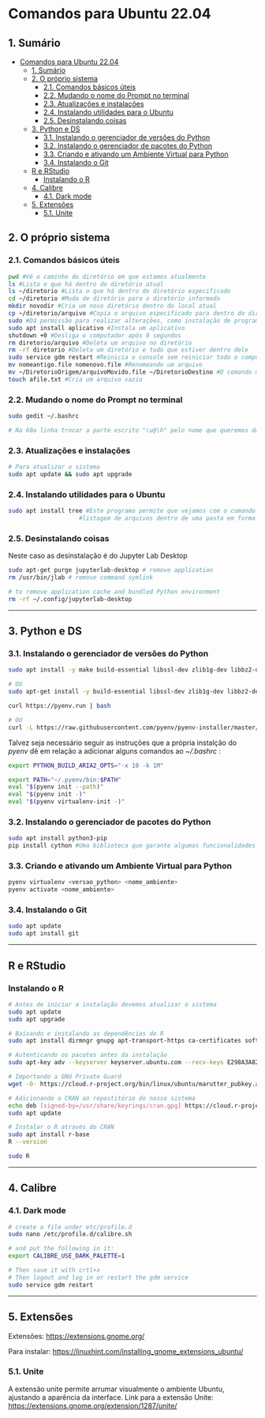 # Comandos para Ubuntu 22.04

## 1. Sumário
<!-- TOC -->

- [Comandos para Ubuntu 22.04](#comandos-para-ubuntu-2204)
  - [1. Sumário](#1-sumário)
  - [2. O próprio sistema](#2-o-próprio-sistema)
    - [2.1. Comandos básicos úteis](#21-comandos-básicos-úteis)
    - [2.2. Mudando o nome do Prompt no terminal](#22-mudando-o-nome-do-prompt-no-terminal)
    - [2.3. Atualizações e instalações](#23-atualizações-e-instalações)
    - [2.4. Instalando utilidades para o Ubuntu](#24-instalando-utilidades-para-o-ubuntu)
    - [2.5. Desinstalando coisas](#25-desinstalando-coisas)
  - [3. Python e DS](#3-python-e-ds)
    - [3.1. Instalando o gerenciador de versões do Python](#31-instalando-o-gerenciador-de-versões-do-python)
    - [3.2. Instalando o gerenciador de pacotes do Python](#32-instalando-o-gerenciador-de-pacotes-do-python)
    - [3.3. Criando e ativando um Ambiente Virtual para Python](#33-criando-e-ativando-um-ambiente-virtual-para-python)
    - [3.4. Instalando o Git](#34-instalando-o-git)
  - [R e RStudio](#r-e-rstudio)
    - [Instalando o R](#instalando-o-r)
  - [4. Calibre](#4-calibre)
    - [4.1. Dark mode](#41-dark-mode)
  - [5. Extensões](#5-extensões)
    - [5.1. Unite](#51-unite)

<!-- /TOC -->

## 2. O próprio sistema

### 2.1. Comandos básicos úteis
```bash
pwd #Vê o caminho do diretório em que estamos atualmente 
ls #Lista o que há dentro do diretório atual
ls ~/diretorio #Lista o que há dentro do diretório especificado
cd ~/diretorio #Muda de diretório para o diretório informado
mkdir novodir #Cria um novo diretório dentro do local atual
cp ~/diretorio/arquivo #Copia o arquivo especificado para dentro do diretório atual
sudo #Dá permissão para realizar alterações, como instalação de programas
sudo apt install aplicativo #Instala um aplicativo
shutdown +0 #Desliga o computador após 0 segundos
rm diretorio/arquivo #Deleta um arquivo no diretório
rm -rf diretorio #Deleta um diretório e tudo que estiver dentro dele
sudo service gdm restart #Reinicia o console sem reiniciar todo o computador
mv nomeantigo.file nomenovo.file #Renomeando um arquivo
mv ~/DiretorioOrigem/arquivoMovido.file ~/DiretorioDestino #O comando mv é usado para mover arquivos. Por isso podemos usá-lo para renomear, movendo um arquivo da pasta para ela mesma com outro nome. Podemos usar o parâmetro "." para o diretório de destino para que o arquivo seja transferido para a pasta atual.
touch afile.txt #Cria um arquivo vazio
```

### 2.2. Mudando o nome do Prompt no terminal
```bash
sudo gedit ~/.bashrc 

# Na 60a linha trocar a parte escrito "\u@\h" pelo nome que queremos dar ao terminal
```



### 2.3. Atualizações e instalações
```bash
# Para atualizar o sistema
sudo apt update && sudo apt upgrade

```

### 2.4. Instalando utilidades para o Ubuntu
```bash
sudo apt install tree #Este programa permite que vejamos com o comando "tree" a
                    #listagem de arquivos dentro de uma pasta em forma de árvore
```

### 2.5. Desinstalando coisas
Neste caso as desinstalação é do Jupyter Lab Desktop
```bash
sudo apt-get purge jupyterlab-desktop # remove application
rm /usr/bin/jlab # remove command symlink

# to remove application cache and bundled Python environment
rm -rf ~/.config/jupyterlab-desktop 
```

---

## 3. Python e DS

### 3.1. Instalando o gerenciador de versões do Python
```bash
sudo apt install -y make build-essential libssl-dev zlib1g-dev libbz2-dev libreadline-dev libsqlite3-dev wget curl llvm libncurses5-dev xz-utils tk-dev libxml2-dev libxmlsec1-dev libffi-dev liblzma-dev git python3-dev

# OU
sudo apt-get install -y build-essential libssl-dev zlib1g-dev libbz2-dev libreadline-dev libsqlite3-dev wget curl llvm gettext libncurses5-dev tk-dev tcl-dev blt-dev libgdbm-dev git python2-dev python3-dev aria2
```

```bash
curl https://pyenv.run | bash 

# OU
curl -L https://raw.githubusercontent.com/pyenv/pyenv-installer/master/bin/pyenv-installer | bash
```
Talvez seja necessário seguir as instruções que a própria instalção do *pyenv* dê em relação a adicionar alguns comandos ao *~/.bashrc* :
```bash
export PYTHON_BUILD_ARIA2_OPTS="-x 10 -k 1M"

export PATH="~/.pyenv/bin:$PATH"
eval "$(pyenv init --path)"
eval "$(pyenv init -)"
eval "$(pyenv virtualenv-init -)"
```

### 3.2. Instalando o gerenciador de pacotes do Python
```bash
sudo apt install python3-pip
pip install cython #Uma biblioteca que garante algumas funcionalidades
```

### 3.3. Criando e ativando um Ambiente Virtual para Python
```bash
pyenv virtualenv <versao_python> <nome_ambiente>
pyenv activate <nome_ambiente>
```

### 3.4. Instalando o Git
```bash
sudo apt update
sudo apt install git
```

---
## R e RStudio

### Instalando o R
```bash
# Antes de iniciar a instalação devemos atualizar o sistema
sudo apt update
sudo apt upgrade

# Baixando e instalando as dependências do R
sudo apt install dirmngr gnupg apt-transport-https ca-certificates software-properties-common

# Autenticando os pacotes antes da instalação
sudo apt-key adv --keyserver keyserver.ubuntu.com --recv-keys E298A3A825C0D65DFD57CBB651716619E084DAB9

# Importando a GNU Private Guard 
wget -O- https://cloud.r-project.org/bin/linux/ubuntu/marutter_pubkey.asc | sudo gpg --dearmor | sudo tee /usr/share/keyrings/cran.gpg

# Adicionando o CRAN ao repostitório do nosso sistema
echo deb [signed-by=/usr/share/keyrings/cran.gpg] https://cloud.r-project.org/bin/linux/ubuntu $(lsb_release -cs)-cran40/ | sudo tee /etc/apt/sources.list.d/cran.list
sudo apt update

# Instalar o R através do CRAN
sudo apt install r-base
R --version

sudo R
```





---

## 4. Calibre

### 4.1. Dark mode
```bash
# create a file under etc/profile.d
sudo nano /etc/profile.d/calibre.sh   

# and put the following in it:
export CALIBRE_USE_DARK_PALETTE=1

# Then save it with crtl+x
# Then logout and log in or restart the gdm service
sudo service gdm restart
```

--- 

## 5. Extensões
Extensões:
<https://extensions.gnome.org/>

Para instalar:
<https://linuxhint.com/installing_gnome_extensions_ubuntu/>

### 5.1. Unite
A extensão unite permite arrumar visualmente o ambiente Ubuntu, ajustando a aparência da interface.
Link para a extensão Unite:
<https://extensions.gnome.org/extension/1287/unite/>
